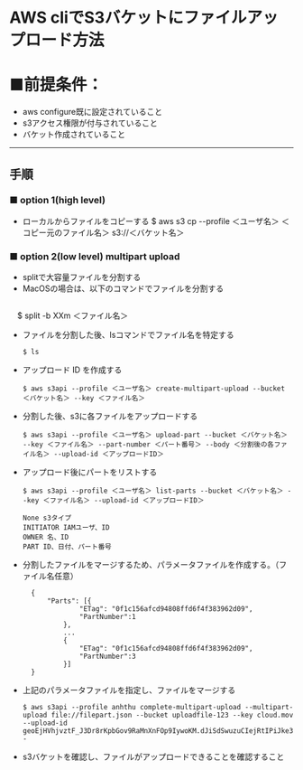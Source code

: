 # AWS cliでS3バケットにファイルアップロード方法

# ■前提条件：
- aws configure既に設定されていること
- s3アクセス権限が付与されていること
- バケット作成されていること

---
## 手順
### ■ option 1(high level)
- ローカルからファイルをコピーする
 $ aws s3 cp --profile ＜ユーザ名＞ ＜コピー元のファイル名＞ s3://＜バケット名＞
### ■ option 2(low level) multipart upload
- splitで大容量ファイルを分割する
- MacOSの場合は、以下のコマンドでファイルを分割する
  ```
　$ split -b XXm ＜ファイル名＞
- ファイルを分割した後、lsコマンドでファイル名を特定する
  ```
  $ ls 
- アップロード ID を作成する
  ```
  $ aws s3api --profile ＜ユーザ名＞ create-multipart-upload --bucket ＜バケット名＞ --key ＜ファイル名＞
- 分割した後、s3に各ファイルをアップロードする
  ```
  $ aws s3api --profile ＜ユーザ名＞ upload-part --bucket ＜バケット名＞ --key ＜ファイル名＞ --part-number ＜パート番号＞ --body ＜分割後の各ファイル名＞ --upload-id ＜アップロードID＞
- アップロード後にパートをリストする
  ```
  $ aws s3api --profile ＜ユーザ名＞ list-parts --bucket ＜バケット名＞ --key ＜ファイル名＞ --upload-id ＜アップロードID＞
  
  None s3タイプ
  INITIATOR IAMユーザ、ID
  OWNER 名、ID
  PART ID、日付、パート番号
- 分割したファイルをマージするため、パラメータファイルを作成する。（ファイル名任意）
  ```
	{
		"Parts": [{
				"ETag": "0f1c156afcd94808ffd6f4f383962d09",
				"PartNumber":1
			},
			...
			{
				"ETag": "0f1c156afcd94808ffd6f4f383962d09",
				"PartNumber":3
			}]
	}
- 上記のパラメータファイルを指定し、ファイルをマージする
  ```
  $ aws s3api --profile anhthu complete-multipart-upload --multipart-upload file://filepart.json --bucket uploadfile-123 --key cloud.mov --upload-id geoEjHVhjvztF_J3Dr8rKpbGov9RaMnXnFOp9IywoKM.dJiSdSwuzuCIejRtIPiJke30h_90_LcQHaQytQa_Sl3wJzGT89bRxAf_p.qk0NQ27wJ31PfAiJSAVlzmmbGQk50IF7cHL1K.AulD_KOYLw--
- s3バケットを確認し、ファイルがアップロードできることを確認すること


